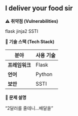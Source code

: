 I deliver your food sir
--------------------------------------------------

**⚠️ 취약점 (Vulnerabilities)**

flask jinja2 SSTI

**📌 기술 스택 (Tech Stack)**

| 분야 | 사용 기술 |
| --- | --- |
| **프레임워크** | Flask |
| **언어** | Python |
| **보안** | SSTI |

**📝 문제 설명**

“2달러를 줄테니…배달을”
